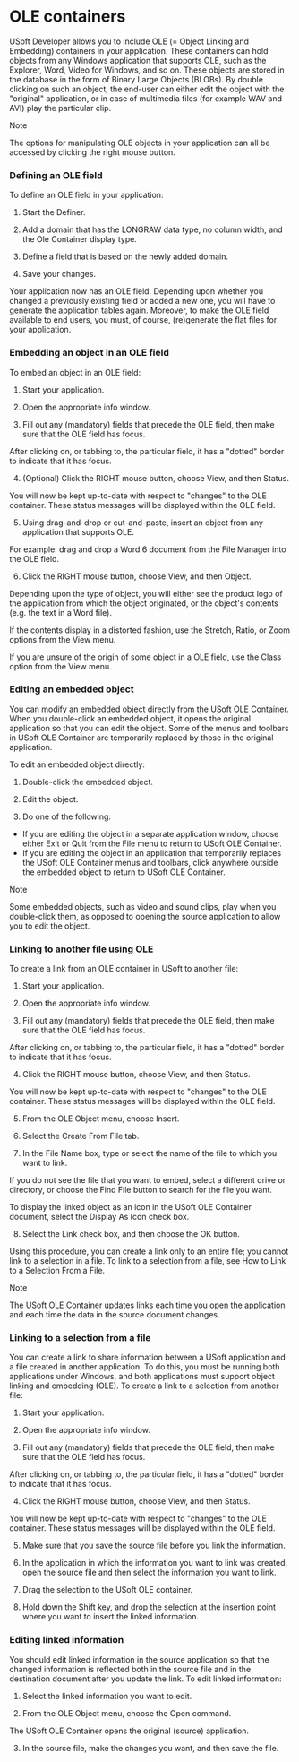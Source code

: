 # OLE containers

USoft Developer allows you to include OLE (= Object Linking and Embedding) containers in your application. These containers can hold objects from any Windows application that supports OLE, such as the Explorer, Word, Video for Windows, and so on. These objects are stored in the database in the form of Binary Large Objects (BLOBs). By double clicking on such an object, the end-user can either edit the object with the "original" application, or in case of multimedia files (for example WAV and AVI) play the particular clip.

> [!NOTE]
> The options for manipulating OLE objects in your application can all be accessed by clicking the right mouse button.

### Defining an OLE field

To define an OLE field in your application:

1. Start the Definer.

2. Add a domain that has the LONGRAW data type, no column width, and the Ole Container display type.

3. Define a field that is based on the newly added domain.

4. Save your changes.

Your application now has an OLE field. Depending upon whether you changed a previously existing field or added a new one, you will have to generate the application tables again. Moreover, to make the OLE field available to end users, you must, of course, (re)generate the flat files for your application.

### Embedding an object in an OLE field

To embed an object in an OLE field:

1. Start your application.

2. Open the appropriate info window.

3. Fill out any (mandatory) fields that precede the OLE field, then make sure that the OLE field has focus.

After clicking on, or tabbing to, the particular field, it has a "dotted" border to indicate that it has focus.

4. (Optional) Click the RIGHT mouse button, choose View, and then Status.

You will now be kept up-to-date with respect to "changes" to the OLE container. These status messages will be displayed within the OLE field.

5. Using drag-and-drop or cut-and-paste, insert an object from any application that supports OLE.

For example: drag and drop a Word 6 document from the File Manager into the OLE field.

6. Click the RIGHT mouse button, choose View, and then Object.

Depending upon the type of object, you will either see the product logo of the application from which the object originated, or the object's contents (e.g. the text in a Word file).

If the contents display in a distorted fashion, use the Stretch, Ratio, or Zoom options from the View menu.

If you are unsure of the origin of some object in a OLE field, use the Class option from the View menu.

### Editing an embedded object

You can modify an embedded object directly from the USoft OLE Container. When you double-click an embedded object, it opens the original application so that you can edit the object. Some of the menus and toolbars in USoft OLE Container are temporarily replaced by those in the original application.

To edit an embedded object directly:

1. Double-click the embedded object.

2. Edit the object.

3. Do one of the following:

- If you are editing the object in a separate application window, choose either Exit or Quit from the File menu to return to USoft OLE Container.
- If you are editing the object in an application that temporarily replaces the USoft OLE Container menus and toolbars, click anywhere outside the embedded object to return to USoft OLE Container.

> [!NOTE]
> Some embedded objects, such as video and sound clips, play when you double-click them, as opposed to opening the source application to allow you to edit the object.

### Linking to another file using OLE

To create a link from an OLE container in USoft to another file:

1. Start your application.

2. Open the appropriate info window.

3. Fill out any (mandatory) fields that precede the OLE field, then make sure that the OLE field has focus.

After clicking on, or tabbing to, the particular field, it has a "dotted" border to indicate that it has focus.

4. Click the RIGHT mouse button, choose View, and then Status.

You will now be kept up-to-date with respect to "changes" to the OLE container. These status messages will be displayed within the OLE field.

5. From the OLE Object menu, choose Insert.

6. Select the Create From File tab.

7. In the File Name box, type or select the name of the file to which you want to link.

If you do not see the file that you want to embed, select a different drive or directory, or choose the Find File button to search for the file you want.

To display the linked object as an icon in the USoft OLE Container document, select the Display As Icon check box.

8. Select the Link check box, and then choose the OK button.

Using this procedure, you can create a link only to an entire file; you cannot link to a selection in a file. To link to a selection from a file, see How to Link to a Selection From a File.

> [!NOTE]
> The USoft OLE Container updates links each time you open the application and each time the data in the source document changes.

### Linking to a selection from a file

You can create a link to share information between a USoft application and a file created in another application. To do this, you must be running both applications under Windows, and both applications must support object linking and embedding (OLE). To create a link to a selection from another file:

1. Start your application.

2. Open the appropriate info window.

3. Fill out any (mandatory) fields that precede the OLE field, then make sure that the OLE field has focus.

After clicking on, or tabbing to, the particular field, it has a "dotted" border to indicate that it has focus.

4. Click the RIGHT mouse button, choose View, and then Status.

You will now be kept up-to-date with respect to "changes" to the OLE container. These status messages will be displayed within the OLE field.

5. Make sure that you save the source file before you link the information.

6. In the application in which the information you want to link was created, open the source file and then select the information you want to link.

7. Drag the selection to the USoft OLE container.

8. Hold down the Shift key, and drop the selection at the insertion point where you want to insert the linked information.

### Editing linked information

You should edit linked information in the source application so that the changed information is reflected both in the source file and in the destination document after you update the link. To edit linked information:

1. Select the linked information you want to edit.

2. From the OLE Object menu, choose the Open command.

The USoft OLE Container opens the original (source) application.

3. In the source file, make the changes you want, and then save the file.